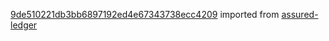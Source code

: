 [9de510221db3bb6897192ed4e67343738ecc4209](https://github.com/insolar/assured-ledger/commit/9de510221db3bb6897192ed4e67343738ecc4209) imported from [assured-ledger](https://github.com/insolar/assured-ledger)
